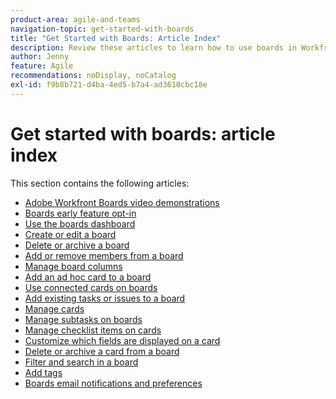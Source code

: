 ```yaml
---
product-area: agile-and-teams
navigation-topic: get-started-with-boards
title: "Get Started with Boards: Article Index"
description: Review these articles to learn how to use boards in Workfront.
author: Jenny
feature: Agile
recommendations: noDisplay, noCatalog
exl-id: f9b8b721-d4ba-4ed5-b7a4-ad3610cbc18e
---
```

# Get started with boards: article index

<!-- Audited: 12/2023 -->

This section contains the following articles:

* [Adobe Workfront Boards video demonstrations](/help/quicksilver/agile/get-started-with-boards/boards-video-demonstrations.md)
* [Boards early feature opt-in](../../agile/get-started-with-boards/boards-early-feature-opt-in.md)
* [Use the boards dashboard](../../agile/get-started-with-boards/use-boards-page.md)
* [Create or edit a board](../../agile/get-started-with-boards/create-edit-board.md)
* [Delete or archive a board](/help/quicksilver/agile/get-started-with-boards/delete-archive-board.md)
* [Add or remove members from a board](../../agile/get-started-with-boards/add-members-to-board.md)
* [Manage board columns](../../agile/get-started-with-boards/manage-board-columns.md)
* [Add an ad hoc card to a board](../../agile/get-started-with-boards/add-card-to-board.md)
* [Use connected cards on boards](/help/quicksilver/agile/get-started-with-boards/connected-cards.md)
* [Add existing tasks or issues to a board](/help/quicksilver/agile/get-started-with-boards/add-card-from-list-to-board.md)
* [Manage cards](../../agile/get-started-with-boards/move-board-items.md)
* [Manage subtasks on boards](/help/quicksilver/agile/get-started-with-boards/manage-subtasks-on-boards.md)
* [Manage checklist items on cards](/help/quicksilver/agile/get-started-with-boards/manage-checklist-items.md)
* [Customize which fields are displayed on a card](/help/quicksilver/agile/get-started-with-boards/customize-fields-on-card.md)
* [Delete or archive a card from a board](../../agile/get-started-with-boards/delete-board-items.md)
* [Filter and search in a board](../../agile/get-started-with-boards/filter-search-in-board.md)
* [Add tags](../../agile/get-started-with-boards/add-tags.md)
* [Boards email notifications and preferences](/help/quicksilver/agile/get-started-with-boards/boards-emails.md)
